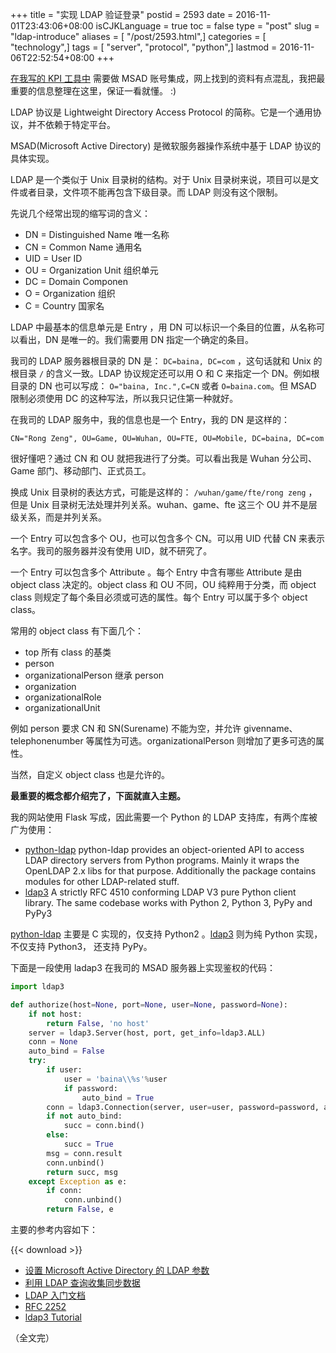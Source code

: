 +++
title = "实现 LDAP 验证登录"
postid = 2593
date = 2016-11-01T23:43:06+08:00
isCJKLanguage = true
toc = false
type = "post"
slug = "ldap-introduce"
aliases = [ "/post/2593.html",]
categories = [ "technology",]
tags = [ "server", "protocol", "python",]
lastmod = 2016-11-06T22:52:54+08:00
+++


[在我写的 KPI 工具中][8] 需要做 MSAD 账号集成，网上找到的资料有点混乱，我把最重要的信息整理在这里，保证一看就懂。 :)

<!--more-->

LDAP 协议是 Lightweight Directory Access Protocol 的简称。它是一个通用协议，并不依赖于特定平台。

MSAD(Microsoft Active Directory) 是微软服务器操作系统中基于 LDAP 协议的具体实现。

LDAP 是一个类似于 Unix 目录树的结构。对于 Unix 目录树来说，项目可以是文件或者目录，文件项不能再包含下级目录。而 LDAP 则没有这个限制。

先说几个经常出现的缩写词的含义：

- DN  = Distinguished Name 唯一名称
- CN  = Common Name 通用名
- UID = User ID
- OU  = Organization Unit 组织单元
- DC  = Domain Componen 
- O   = Organization 组织
- C   = Country 国家名

LDAP 中最基本的信息单元是 Entry ，用 DN 可以标识一个条目的位置，从名称可以看出，DN 是唯一的。我们需要用 DN 指定一个确定的条目。

我司的 LDAP 服务器根目录的 DN 是： `DC=baina, DC=com` ，这句话就和 Unix 的根目录 `/` 的含义一致。LDAP 协议规定还可以用 O 和 C 来指定一个 DN。例如根目录的 DN 也可以写成： `O="baina, Inc.",C=CN` 或者 `O=baina.com`。但 MSAD 限制必须使用 DC 的这种写法，所以我只记住第一种就好。

在我司的 LDAP 服务中，我的信息也是一个 Entry，我的 DN 是这样的： 

```
CN="Rong Zeng", OU=Game, OU=Wuhan, OU=FTE, OU=Mobile, DC=baina, DC=com
```

很好懂吧？通过 CN 和 OU 就把我进行了分类。可以看出我是 Wuhan 分公司、Game 部门、移动部门、正式员工。

换成 Unix 目录树的表达方式，可能是这样的： `/wuhan/game/fte/rong zeng` ，但是 Unix 目录树无法处理并列关系。wuhan、game、fte 这三个 OU 并不是层级关系，而是并列关系。

一个 Entry 可以包含多个 OU，也可以包含多个 CN。可以用 UID 代替 CN 来表示名字。我司的服务器并没有使用 UID，就不研究了。

一个 Entry 可以包含多个 Attribute 。每个 Entry 中含有哪些 Attribute 是由 object class 决定的。object class 和 OU 不同，OU 纯粹用于分类，而 object class 则规定了每个条目必须或可选的属性。每个 Entry 可以属于多个 object class。

常用的 object class 有下面几个：

- top 所有 class 的基类
- person
- organizationalPerson 继承 person
- organization
- organizationalRole
- organizationalUnit

例如 person 要求 CN 和 SN(Surename) 不能为空，并允许 givenname、telephonenumber 等属性为可选。organizationalPerson 则增加了更多可选的属性。

当然，自定义 object class 也是允许的。

**最重要的概念都介绍完了，下面就直入主题。**

我的网站使用 Flask 写成，因此需要一个 Python 的 LDAP 支持库，有两个库被广为使用：

- [python-ldap][5] python-ldap provides an object-oriented API to access LDAP directory servers from Python programs. Mainly it wraps the OpenLDAP 2.x libs for that purpose. Additionally the package contains modules for other LDAP-related stuff.
- [ldap3][6] A strictly RFC 4510 conforming LDAP V3 pure Python client library. The same codebase works with Python 2, Python 3, PyPy and PyPy3

[python-ldap][5] 主要是 C 实现的，仅支持 Python2 。[ldap3][6] 则为纯 Python 实现，不仅支持 Python3， 还支持 PyPy。

下面是一段使用 ladap3 在我司的 MSAD 服务器上实现鉴权的代码：

``` python
import ldap3

def authorize(host=None, port=None, user=None, password=None):
    if not host:
        return False, 'no host'
    server = ldap3.Server(host, port, get_info=ldap3.ALL)
    conn = None
    auto_bind = False
    try:
        if user:
            user = 'baina\\%s'%user
            if password:
                auto_bind = True
        conn = ldap3.Connection(server, user=user, password=password, auto_bind=auto_bind, authentication=ldap3.NTLM)
        if not auto_bind:
            succ = conn.bind()
        else:
            succ = True
        msg = conn.result
        conn.unbind()
        return succ, msg
    except Exception as e:
        if conn:
            conn.unbind()
        return False, e
```

主要的参考内容如下：

{{< download  >}}

- [设置 Microsoft Active Directory 的 LDAP 参数][1]
- [利用 LDAP 查询收集同步数据][2]
- [LDAP 入门文档][3]
- [RFC 2252][4]
- [ldap3 Tutorial][7]

（全文完）

[1]: http://www.ibm.com/support/knowledgecenter/zh/SSNLXH_2.1.0/doc/iwd/ldap_setparam_mad.html
[2]: https://support.google.com/a/answer/6126589?hl=zh-Hans
[3]: http://wenku.baidu.com/link?url=9GHZn_s3EqUD03J8NNtfsSTsU0Bdscon436gpNWaZEoBo7AEsyUsewgczJnImhMPoz66yR4dG1Dn0vAnjtqWOo7Oq562ipeGNv6y1qBrAbS
[4]: https://tools.ietf.org/html/rfc2252
[5]: http://www.python-ldap.org/
[6]: https://pypi.python.org/pypi/ldap3/
[7]: https://ldap3.readthedocs.io/tutorial.html 
[8]: https://blog.zengrong.net/post/2588.html
